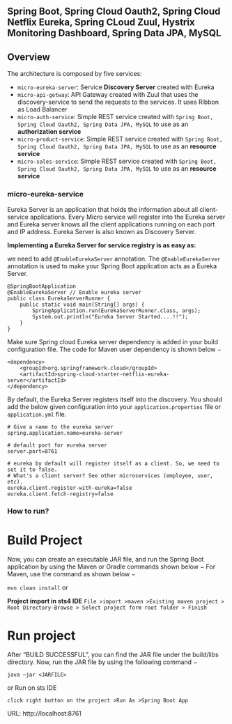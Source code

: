 ## Spring Boot, Spring Cloud Oauth2, Spring Cloud Netflix Eureka, Spring CLoud Zuul, Hystrix Monitoring Dashboard, Spring Data JPA, MySQL




## Overview

The architecture is composed by five services:

   * `micro-eureka-server`: Service **Discovery Server** created with Eureka
   * `micro-api-getway`: API Gateway created with Zuul that uses the discovery-service to send the requests to the services. It uses Ribbon as Load Balancer
   * `micro-auth-service`: Simple REST service created with `Spring Boot, Spring Cloud Oauth2, Spring Data JPA, MySQL` to use as an **authorization service**
   * `micro-product-service`: Simple REST service created with `Spring Boot, Spring Cloud Oauth2, Spring Data JPA, MySQL` to use as an **resource service**
   * `micro-sales-service`: Simple REST service created with `Spring Boot, Spring Cloud Oauth2, Spring Data JPA, MySQL` to use as an **resource service**
 
###
### micro-eureka-service

Eureka Server is an application that holds the information about all client-service applications. Every Micro service will register into the Eureka server and Eureka server knows all the client applications running on each port and IP address. Eureka Server is also known as Discovery Server.

**Implementing a Eureka Server for service registry is as easy as:**

we need to add `@EnableEurekaServer` annotation. The `@EnableEurekaServer` annotation is used to make your Spring Boot application acts as a Eureka Server.

```
@SpringBootApplication
@EnableEurekaServer // Enable eureka server
public class EurekaServerRunner {
	public static void main(String[] args) {
		SpringApplication.run(EurekaServerRunner.class, args);
		System.out.println("Eureka Server Started....!!");
	}
}
```

Make sure Spring cloud Eureka server dependency is added in your build configuration file.
The code for Maven user dependency is shown below −
```
<dependency>
	<groupId>org.springframework.cloud</groupId>
	<artifactId>spring-cloud-starter-netflix-eureka-server</artifactId>
</dependency>
```

By default, the Eureka Server registers itself into the discovery. You should add the below given configuration into your `application.properties` file or `application.yml` file.

```
# Give a name to the eureka server
spring.application.name=eureka-server

# default port for eureka server
server.port=8761

# eureka by default will register itself as a client. So, we need to set it to false.
# What's a client server? See other microservices (employee, user, etc).
eureka.client.register-with-eureka=false
eureka.client.fetch-registry=false
```

### How to run?

# Build Project
Now, you can create an executable JAR file, and run the Spring Boot application by using the Maven or Gradle commands shown below −
For Maven, use the command as shown below −

`mvn clean install`
or

**Project import in sts4 IDE** 
`File >import >maven >Existing maven project > Root Directory-Browse > Select project form root folder > Finish`

# Run project 

After “BUILD SUCCESSFUL”, you can find the JAR file under the build/libs directory.
Now, run the JAR file by using the following command −

 `java –jar <JARFILE> `

 or
 Run on sts IDE
 
 `click right button on the project >Run As >Spring Boot App`
 
 URL: http://localhost:8761
